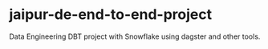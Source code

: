 # jaipur-de-end-to-end-project
Data Engineering DBT project with Snowflake using dagster and other tools.
